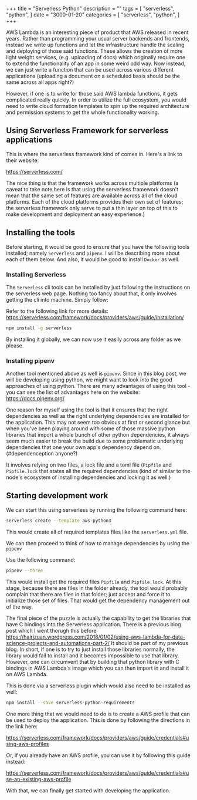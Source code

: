 +++
title = "Serverless Python"
description = ""
tags = [
    "serverless",
    "python",
]
date = "3000-01-20"
categories = [
    "serverless",
    "python",
]
+++

AWS Lambda is an interesting piece of product that AWS released in recent years. Rather than programming your usual server backends and frontends, instead we write up functions and let the infrastructure handle the scaling and deploying of those said functions. These allows the creation of more light weight services, (e.g. uploading of docs) which originally require one to extend the functionality of an app in some weird odd way. Now instead, we can just write a function that can be used across various different applications (uploading a document on a scheduled basis should be the same across all apps right?)

However, if one is to write for those said AWS lambda functions, it gets complicated really quickly. In order to utilize the full ecosystem, you would need to write cloud formation templates to spin up the required architecture and permission systems to get the whole functionality working.

## Using Serverless Framework for serverless applications

This is where the serverless framework kind of comes in. Here's a link to their website:

https://serverless.com/

The nice thing is that the framework works across multiple platforms (a caveat to take note here is that using the serverless framework doesn't mean that the same set of features are available across all of the cloud platforms. Each of the cloud platforms provides their own set of features; the serverless framework only serve to put a thin layer on top of this to make development and deployment an easy experience.)

## Installing the tools

Before starting, it would be good to ensure that you have the following tools installed; namely `Serverless` and `pipenv`. I will be describing more about each of them below. And also, it would be good to install `Docker` as well.

### Installing Serverless

The `Serverless` cli tools can be installed by just following the instructions on the serverless web page. Nothing too fancy about that, it only involves getting the cli into machine. Simply follow:

Refer to the following link for more details: https://serverless.com/framework/docs/providers/aws/guide/installation/

```bash
npm install -g serverless
```

By installing it globally, we can now use it easily across any folder as we please.

### Installing pipenv

Another tool mentioned above as well is `pipenv`. Since in this blog post, we will be developing using python, we might want to look into the good approaches of using python. There are many advantages of using this tool - you can see the list of advantages here on the website: https://docs.pipenv.org/. 

One reason for myself using the tool is that it ensures that the right dependencies as well as the right underlying dependencies are installed for the application. This may not seem too obvious at first or second glance but when you've been playing around with some of those massive python libraries that import a whole bunch of other python dependencies, it always seem much easier to break the build due to some problematic underlying dependencies that one your own app's dependency depend on. (#dependenception anyone?)

It involves relying on two files, a lock file and a toml file (`Pipfile` and `Pipfile.lock` that states all the required dependencies (kind of similar to the node's ecosystem of installing dependencies and locking it as well.)

## Starting development work

We can start this using serverless by running the following command here:

```bash
serverless create --template aws-python3
```
This would create all of required templates files like the `serverless.yml` file.

We can then proceed to think of how to manage dependencies by using the `pipenv`

Use the following command:

```bash
pipenv --three
```

This would install get the required files `Pipfile` and `Pipfile.lock`. At this stage, because there are files in the folder already, the tool would probably complain that there are files in that folder; just accept and force it to initialize those set of files. That would get the dependency management out of the way.

The final piece of the puzzle is actually the capability to get the libraries that have C bindings into the Serverless application. There is a previous blog post which I went thorugh this before https://hairizuan.wordpress.com/2018/01/02/using-aws-lambda-for-data-science-projects-and-automations-part-2/ It should be part of my previous blog. In short, if one is to try to just install those libraries normally, the library would fail to install and it becomes impossible to use that library. However, one can circumvent that by building that python library with C bindings in AWS Lambda's image which you can then import in and install it on AWS Lambda.

This is done via a serverless plugin which would also need to be installed as well:

```bash
npm install --save serverless-python-requirements
```

One more thing that we would need to do is to create a AWS profile that can be used to deploy the application. This is done by following the directions in the link here:

https://serverless.com/framework/docs/providers/aws/guide/credentials#using-aws-profiles

Or, if you already have an AWS profile, you can use it by following this guide instead:

https://serverless.com/framework/docs/providers/aws/guide/credentials#use-an-existing-aws-profile

With that, we can finally get started with developing the application.





